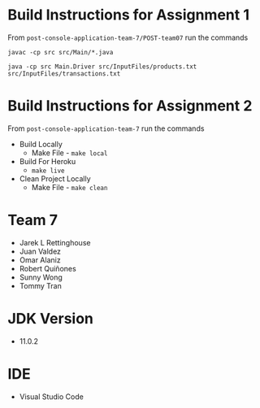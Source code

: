 # Build Instructions for Assignment 1
 From `post-console-application-team-7/POST-team07` run the commands
 
 `javac -cp src src/Main/*.java`
 
 `java -cp src Main.Driver src/InputFiles/products.txt src/InputFiles/transactions.txt`

 # Build Instructions for Assignment 2
  From `post-console-application-team-7` run the commands
  - Build Locally
    - Make File - `make local`
  - Build For Heroku
    - `make live`
  - Clean Project Locally
    - Make File - `make clean`

# Team 7

- Jarek L Rettinghouse
- Juan Valdez
- Omar Alaniz
- Robert Quiñones
- Sunny Wong
- Tommy Tran

# JDK Version
- 11.0.2

# IDE
- Visual Studio Code
